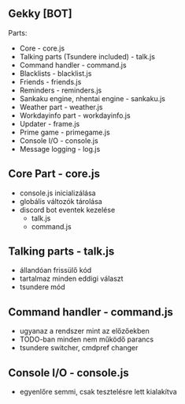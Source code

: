 Gekky [BOT]
-----------

Parts:
- Core - core.js
- Talking parts (Tsundere included) - talk.js
- Command handler - command.js
- Blacklists - blacklist.js
- Friends - friends.js
- Reminders - reminders.js
- Sankaku engine, nhentai engine - sankaku.js
- Weather part - weather.js
- Workdayinfo part - workdayinfo.js
- Updater - frame.js
- Prime game - primegame.js
- Console I/O - console.js
- Message logging - log.js

Core Part - core.js
-------------------

- console.js inicializálása
- globális változók tárolása
- discord bot eventek kezelése
    - talk.js
    - command.js

Talking parts - talk.js
-----------------------

- állandóan frissülő kód
- tartalmaz minden eddigi választ
- tsundere mód

Command handler - command.js
----------------------------

- ugyanaz a rendszer mint az előzőekben
- TODO-ban minden nem működő parancs
- tsundere switcher, cmdpref changer

Console I/O - console.js
------------------------

- egyenlőre semmi, csak tesztelésre lett kialakítva